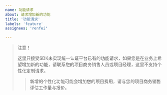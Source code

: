```yaml
---
name: 功能请求
about: 请求增加新的功能
title: '功能请求'
labels: 'feature'
assignees: 'renfei'

---
```


> 注意！
> 
> 这里只接受SDK未实现统一认证平台已有的功能请求，如果您是在业务上希望增加新的功能，请联系您的项目商务销售人员或项目经理，这里不支持个性化定制请求。
> 
> > 新增的个性化功能可能会增加您的项目费用，请与您的项目商务销售评估工作量与报价。
